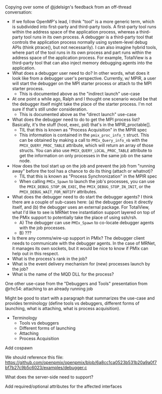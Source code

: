 Copying over some of @jdelsign's feedback from an off-thread conversation:

- If we follow OpenMP's lead, I think "tool" is a more generic term, which is
  subdivided into first-party and third-party tools. A first-party tool runs
  within the address space of the application process, whereas a third-party
  tool runs in its own process. A debugger is a third-party tool that controls
  the application process normally using system-level debug APIs (think
  ptrace(), but not necessarily). I can also imagine hybrid tools, where part of
  the tool runs in its own process and part runs within the address space of the
  application process. For example, TotalView is a third-party tool that can
  also inject memory debugging agents into the application.
- What does a debugger user need to do? In other words, what does it look like
  from a debugger user's perspective. Currently, w/ MPIR, a user will start the
  debugger on the MPI starter process or attach to the MPI starter process.
  - This is documented above as the "indirect launch" use-case
- At one point a while ago, Ralph and I thought one scenario would be that the
  debugger itself might take the place of the starter process. I'm not sure if
  that's still under consideration.
  - This is documented above as the "direct launch" use-case
- What does the debugger need to do to get the MPI process list? Basically, it's
  the stuff (host, exec, pid) that's in the MPIR_proctable[].
  - TIL that this is known as "Process Acquisition" in the MPIR spec
  - This information is contained in the `pmix_proc_info_t` struct. This can be
    obtained by making a call to `PMIx_Query_info_nb` with the
    `PMIX_QUERY_PROC_TABLE` attribute, which will return an array of those
    structs.  You can also use `PMIX_QUERY_LOCAL_PROC_TABLE` attribute to get
    the information on only processes in the same job on the same node.
- How does the tool start up on the job and prevent the job from "running away"
  before the tool has a chance to do its thing (attach or whatnot)?
  - TIL that this is known as "Process Synchronization" in the MPIR spec
  - When calling `PMIx_Spawn` to launch the job's processes, you can use the
    `PMIX_DEBUG_STOP_ON_EXEC`, the `PMIX_DEBUG_STOP_IN_INIT`, or the
    `PMIX_DEBUG_WAIT_FOR_NOTIFY` attributes.
- What does the debugger need to do start the debugger agents? I think there are
  a couple of sub-cases here: (a) the debugger does it directly itself, and (b)
  the debugger uses an external package. For TotalView, what I'd like to see is
  MRNet tree instantiation support layered on top of the PMIx support to
  potentially take the place of using ssh/rsh.
    - A) The debugger can use `PMIx_Spawn` to co-locate debugger agents with the
    job processes.
    - B) ???
- Is there any comms/wire-up support in PMIx? The debugger client needs to
  communicate with the debugger agents. In the case of MRNet, it manages its own
  sockets, but it would be nice to know if PMIx can help out in this respect.
- What is the process's rank in the job?
- What is the event delivery mechanism for (new) processes launch by the job?
- What is the name of the MQD DLL for the process?

One other use-case from the "Debuggers and Tools" presentation from @rhc54: attaching to an already running job

Might be good to start with a paragraph that summarizes the use-case and
provides terminology (define tools vs debuggers, different forms of launching,
what is attaching, what is process acquisition).

- Terminology
  - Tools vs debuggers
  - Different forms of launching
  - Attaching
  - Process Acquisition

Add cospawn

We should reference this file: https://github.com/openpmix/openpmix/blob/6a8cc1ca0523b531b20a9a0f7bf7b27c9b5c6023/examples/debugger.c

What does the server-side need to support?

Add required/optional attributes for the affected interfaces
